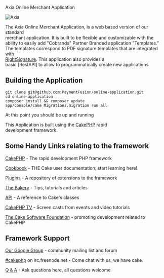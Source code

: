 Axia Online Merchant Application                                                                                           
                                                                                                                           
![Axia](http://www.axiapayments.com/wp-content/themes/axiapayments/images/axia-logo.svg)                                   
                                                                                                                           
The Axia Online Merchant Application, is a web based version of our standard                                               
merchant application.  It is built to be flexible and customizable with the                                                
ability to easily add "Cobrands" Partner Branded application "Templates."                                                  
The templates correspond to PDF signature templates that are integrated with                                               
[RightSignature](https://rightsignature.com).  This application also provides a                                            
basic [RestAPI] to allow to programmatically create new applications
                                                                                                                           
                                                                                                                           
Building the Application                                                                                                   
----------------                                                                                                           
                                                                                                                           
```                                                                                                                        
git clone git@github.com:PaymentFusion/online-application.git                                                             
cd online-application                                                                                                      
composer install && composer update
app/Console/cake Migrations.migration run all                                                                              
```                                                                                                                        
                                                                                                                           
At this point you should be up and running                                                                                 
                                                                                                                           
This Application is built using the [CakePHP](http://www.cakephp.org) rapid                                                
development framework.                                                                                                     
                                                                                                                           
Some Handy Links relating to the framework                                                                                 
----------------                                                                                                           
                                                                                                                           
[CakePHP](http://www.cakephp.org) - The rapid development PHP framework                                                    
                                                                                                                           
[Cookbook](http://book.cakephp.org) - THE Cake user documentation; start learning here!                                    
                                                                                                                           
[Plugins](http://plugins.cakephp.org/) - A repository of extensions to the framework                                       
                                                                                                                           
[The Bakery](http://bakery.cakephp.org) - Tips, tutorials and articles                                                     
                                                                                                                           
[API](http://api.cakephp.org) - A reference to Cake's classes                                                              
                                                                                                                           
[CakePHP TV](http://tv.cakephp.org) - Screen casts from events and video tutorials                                         
                                                                                                                           
[The Cake Software Foundation](http://cakefoundation.org/) - promoting development related to CakePHP                      
                                                                                                                           
Framework Support                                                                                                          
------------                                                                                                               
                                                                                                                           
[Our Google Group](http://groups.google.com/group/cake-php) - community mailing list and forum                             
                                                                                                                           
[#cakephp](http://webchat.freenode.net/?channels=#cakephp) on irc.freenode.net - Come chat with us, we have cake.          
                                                                                                                           
[Q & A](http://ask.cakephp.org/) - Ask questions here, all questions welcome
